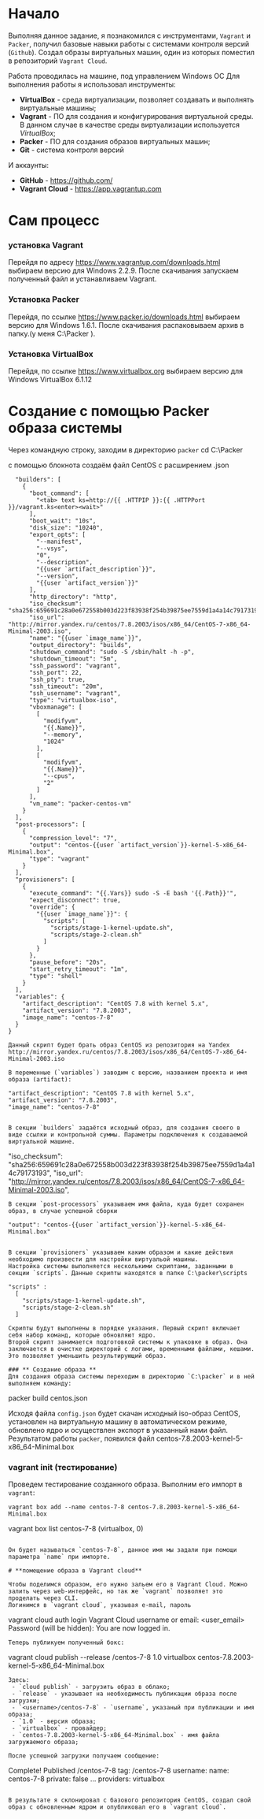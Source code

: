 # **Начало**

Выполняя данное задание, я познакомился  с инструментами, `Vagrant` и `Packer`, получил базовые навыки работы с системами контроля версий (`Github`). 
Создал образы виртуальных машин, один из которых поместил в репозиторий `Vagrant Cloud`.

Работа проводилась на машине, под управлением Windows ОС
Для выполнения работы я использовал инструменты:

- **VirtualBox** - среда виртуализации, позволяет создавать и выполнять виртуальные машины;
- **Vagrant** - ПО для создания и конфигурирования виртуальной среды. В данном случае в качестве среды виртуализации используется *VirtualBox*;
- **Packer** - ПО для создания образов виртуальных машин;
- **Git** - система контроля версий

И аккаунты:

- **GitHub** - https://github.com/
- **Vagrant Cloud** - https://app.vagrantup.com

# **Сам процесс**

### **установка Vagrant**
Перейдя по адресу https://www.vagrantup.com/downloads.html выбираем версию для Windows 2.2.9.
После скачивания запускаем полученный файл и устанавливаем Vagrant.

### **Установка Packer**
Перейдя, по ссылке https://www.packer.io/downloads.html выбираем версию для Windows 1.6.1.
После скачивания распаковываем архив в папку.(у меня C:\Packer ).

### **Установка VirtualBox**
Перейдя, по ссылке https://www.virtualbox.org выбираем версию для Windows VirtualBox 6.1.12

# **Создание с помощью Packer образа системы**
Через командную строку, заходим в директорию `packer`
cd C:\Packer

с помощью блокнота создаём файл CentOS с расширением .json 

```{
  "builders": [
    {
      "boot_command": [
        "<tab> text ks=http://{{ .HTTPIP }}:{{ .HTTPPort }}/vagrant.ks<enter><wait>"
      ],
      "boot_wait": "10s",
      "disk_size": "10240",
      "export_opts": [
        "--manifest",
        "--vsys",
        "0",
        "--description",
        "{{user `artifact_description`}}",
        "--version",
        "{{user `artifact_version`}}"
      ],
      "http_directory": "http",
      "iso_checksum": "sha256:659691c28a0e672558b003d223f83938f254b39875ee7559d1a4a14c79173193",
      "iso_url": "http://mirror.yandex.ru/centos/7.8.2003/isos/x86_64/CentOS-7-x86_64-Minimal-2003.iso",
      "name": "{{user `image_name`}}",
      "output_directory": "builds",
      "shutdown_command": "sudo -S /sbin/halt -h -p",
      "shutdown_timeout": "5m",
      "ssh_password": "vagrant",
      "ssh_port": 22,
      "ssh_pty": true,
      "ssh_timeout": "20m",
      "ssh_username": "vagrant",
      "type": "virtualbox-iso",
      "vboxmanage": [
        [
          "modifyvm",
          "{{.Name}}",
          "--memory",
          "1024"
        ],
        [
          "modifyvm",
          "{{.Name}}",
          "--cpus",
          "2"
        ]
      ],
      "vm_name": "packer-centos-vm"
    }
  ],
  "post-processors": [
    {
      "compression_level": "7",
      "output": "centos-{{user `artifact_version`}}-kernel-5-x86_64-Minimal.box",
      "type": "vagrant"
    }
  ],
  "provisioners": [
    {
      "execute_command": "{{.Vars}} sudo -S -E bash '{{.Path}}'",
      "expect_disconnect": true,
      "override": {
        "{{user `image_name`}}": {
          "scripts": [
            "scripts/stage-1-kernel-update.sh",
            "scripts/stage-2-clean.sh"
          ]
        }
      },
      "pause_before": "20s",
      "start_retry_timeout": "1m",
      "type": "shell"
    }
  ],
  "variables": {
    "artifact_description": "CentOS 7.8 with kernel 5.x",
    "artifact_version": "7.8.2003",
    "image_name": "centos-7-8"
  }
}

Данный скрипт будет брать образ CentOS из репозитория на Yandex
http://mirror.yandex.ru/centos/7.8.2003/isos/x86_64/CentOS-7-x86_64-Minimal-2003.iso

В переменные (`variables`) заводим с версию, названием проекта и имя образа (artifact):
```
    "artifact_description": "CentOS 7.8 with kernel 5.x",
    "artifact_version": "7.8.2003",
    "image_name": "centos-7-8"
```

В секции `builders` задаётся исходный образ, для создания своего в виде ссылки и контрольной суммы. Параметры подключения к создаваемой виртуальной машине.

```
   "iso_checksum": "sha256:659691c28a0e672558b003d223f83938f254b39875ee7559d1a4a14c79173193",
   "iso_url": "http://mirror.yandex.ru/centos/7.8.2003/isos/x86_64/CentOS-7-x86_64-Minimal-2003.iso",
```
В секции `post-processors` указываем имя файла, куда будет сохранен образ, в случае успешной сборки

```
    "output": "centos-{{user `artifact_version`}}-kernel-5-x86_64-Minimal.box"
```

В секции `provisioners` указываем каким образом и какие действия необходимо произвести для настройки виртуальой машины. 
Настройка системы выполняется несколькими скриптами, заданными в секции `scripts`. Данные скрипты находятся в папке С:\packer\scripts

```
    "scripts" : 
      [
        "scripts/stage-1-kernel-update.sh",
        "scripts/stage-2-clean.sh"
      ]
```
Скрипты будут выполнены в порядке указания. Первый скрипт включает себя набор команд, которые обновляют ядро. 
Второй скрипт занимается подготовкой системы к упаковке в образ. Она заключается в очистке директорий с логами, временными файлами, кешами. 
Это позволяет уменьшить результирующий образ. 

### ** Создание образа **
Для создания образа системы переходим в директорию `C:\packer` и в ней выполняем команду:

```
packer build centos.json

Исходя файла `config.json` будет скачан исходный iso-образ CentOS, установлен на виртуальную машину в автоматическом режиме, 
обновлено ядро и осуществлен экспорт в указанный нами файл. 
Результатом работы `packer`, появился файл centos-7.8.2003-kernel-5-x86_64-Minimal.box

### **vagrant init (тестирование)**
Проведем тестирование созданного образа. Выполним его импорт в `vagrant`:

```
vagrant box add --name centos-7-8 centos-7.8.2003-kernel-5-x86_64-Minimal.box
```
vagrant box list
centos-7-8            (virtualbox, 0)
```

Он будет называться `centos-7-8`, данное имя мы задали при помощи параметра `name` при импорте.

# **помещение образа в Vagrant cloud**

Чтобы поделимся образом, его нужно зальем его в Vagrant Cloud. Можно залить через web-интерфейс, но так же `vagrant` позволяет это проделать через CLI.
Логинимся в `vagrant cloud`, указывая e-mail, пароль
```
vagrant cloud auth login
Vagrant Cloud username or email: <user_email>
Password (will be hidden): 
You are now logged in.
```
Теперь публикуем полученный бокс:
```
vagrant cloud publish --release <username>/centos-7-8 1.0 virtualbox centos-7.8.2003-kernel-5-x86_64-Minimal.box
```
Здесь:
 - `cloud publish` - загрузить образ в облако;
 - `release` - указывает на необходимость публикации образа после загрузки;
 - `<username>/centos-7-8` - `username`, указаный при публикации и имя образа;
 - `1.0` - версия образа;
 - `virtualbox` - провайдер;
 - `centos-7.8.2003-kernel-5-x86_64-Minimal.box` - имя файла загружаемого образа;

После успешной загрузки получаем сообщение:

```
Complete! Published <username>/centos-7-8
tag:             <username>/centos-7-8
username:        <username>
name:            centos-7-8
private:         false
...
providers:       virtualbox
```

В результате я склонировал с базового репозитория CentOS, создал свой образ с обновленным ядром и опубликовал его в `vagrant cloud`.
